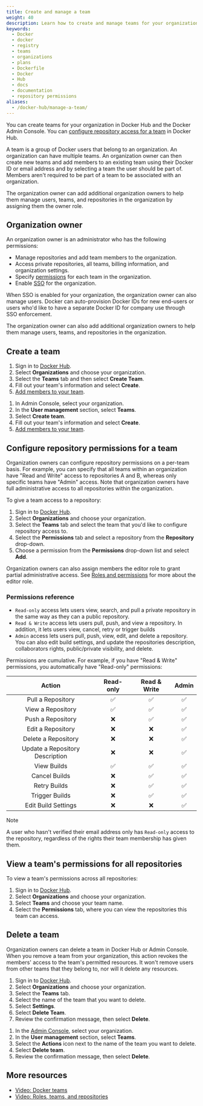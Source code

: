 ```yaml
---
title: Create and manage a team
weight: 40
description: Learn how to create and manage teams for your organization
keywords:
  - Docker
  - docker
  - registry
  - teams
  - organizations
  - plans
  - Dockerfile
  - Docker
  - Hub
  - docs
  - documentation
  - repository permissions
aliases:
  - /docker-hub/manage-a-team/
---
```


You can create teams for your organization in Docker Hub and the Docker Admin Console. You can [configure repository access for a team](#configure-repository-permissions-for-a-team) in Docker Hub.

A team is a group of Docker users that belong to an organization. An organization can have multiple teams. An organization owner can then create new teams and add members to an existing team using their Docker ID or email address and by selecting a team the user should be part of. Members aren't required to be part of a team to be associated with an organization.

The organization owner can add additional organization owners to help them manage users, teams, and repositories in the organization by assigning them the owner role.

## Organization owner

An organization owner is an administrator who has the following permissions:

- Manage repositories and add team members to the organization.
- Access private repositories, all teams, billing information, and organization settings.
- Specify [permissions](#permissions-reference) for each team in the organization.
- Enable [SSO](../../security/for-admins/single-sign-on/_index.md) for the organization.

When SSO is enabled for your organization, the organization owner can
also manage users. Docker can auto-provision Docker IDs for new end-users or
users who'd like to have a separate Docker ID for company use through SSO
enforcement.

The organization owner can also add additional organization owners to help them manage users, teams, and repositories in the organization.

## Create a team

<Tabs>
<TabItem value="docker-hub" label="Docker Hub">

1. Sign in to [Docker Hub](https://hub.docker.com).
2. Select **Organizations** and choose your organization.
3. Select the **Teams** tab and then select **Create Team**.
4. Fill out your team's information and select **Create**.
5. [Add members to your team](members.md#add-a-member-to-a-team).

</TabItem>
<TabItem value="admin-console" label="Admin Console">

<Include file="admin-early-access.md" />

1. In Admin Console, select your organization.
2. In the **User management** section, select **Teams**.
3. Select **Create team**.
4. Fill out your team's information and select **Create**.
5. [Add members to your team](members.md#add-a-member-to-a-team).

</TabItem>
</Tabs>

## Configure repository permissions for a team

Organization owners can configure repository permissions on a per-team basis.
For example, you can specify that all teams within an organization have "Read and
Write" access to repositories A and B, whereas only specific teams have "Admin"
access. Note that organization owners have full administrative access to all repositories within the organization.

To give a team access to a repository:

1. Sign in to [Docker Hub](https://hub.docker.com).
2. Select **Organizations** and choose your organization.
3. Select the **Teams** tab and select the team that you'd like to configure repository access to.
4. Select the **Permissions** tab and select a repository from the
   **Repository** drop-down.
5. Choose a permission from the **Permissions** drop-down list and select
   **Add**.

Organization owners can also assign members the editor role to grant partial administrative access. See [Roles and permissions](../../security/for-admins/roles-and-permissions.md) for more about the editor role.

### Permissions reference

- `Read-only` access lets users view, search, and pull a private repository in the same way as they can a public repository.
- `Read & Write` access lets users pull, push, and view a repository. In addition, it lets users view, cancel, retry or trigger builds
- `Admin` access lets users pull, push, view, edit, and delete a
  repository. You can also edit build settings, and update the repositories description, collaborators rights, public/private visibility, and delete.

Permissions are cumulative. For example, if you have "Read & Write" permissions,
you automatically have "Read-only" permissions:

|             Action              | Read-only | Read & Write | Admin |
| :-----------------------------: | :-------: | :----------: | :---: |
|        Pull a Repository        |    ✅     |      ✅      |  ✅   |
|        View a Repository        |    ✅     |      ✅      |  ✅   |
|        Push a Repository        |    ❌     |      ✅      |  ✅   |
|        Edit a Repository        |    ❌     |      ❌      |  ✅   |
|       Delete a Repository       |    ❌     |      ❌      |  ✅   |
| Update a Repository Description |    ❌     |      ❌      |  ✅   |
|           View Builds           |    ✅     |      ✅      |  ✅   |
|          Cancel Builds          |    ❌     |      ✅      |  ✅   |
|          Retry Builds           |    ❌     |      ✅      |  ✅   |
|         Trigger Builds          |    ❌     |      ✅      |  ✅   |
|       Edit Build Settings       |    ❌     |      ❌      |  ✅   |

> [!NOTE]
>
> A user who hasn't verified their email address only has
> `Read-only` access to the repository, regardless of the rights their team
> membership has given them.

## View a team's permissions for all repositories

To view a team's permissions across all repositories:

1. Sign in to [Docker Hub](https://hub.docker.com).
2. Select **Organizations** and choose your organization.
3. Select **Teams** and choose your team name.
4. Select the **Permissions** tab, where you can view the repositories this team can access.

## Delete a team

Organization owners can delete a team in Docker Hub or Admin Console. When you remove a team from your organization, this action revokes the members' access to the team's permitted resources. It won't remove users from other teams that they belong to, nor will it delete any resources.

<Tabs>
<TabItem value="docker-hub" label="Docker Hub">

1. Sign in to [Docker Hub](https://hub.docker.com).
2. Select **Organizations** and choose your organization.
3. Select the **Teams** tab.
4. Select the name of the team that you want to delete.
5. Select **Settings**.
6. Select **Delete Team**.
7. Review the confirmation message, then select **Delete**.

</TabItem>
<TabItem value="admin-console" label="Admin Console">

<Include file="admin-early-access.md" />

1. In the [Admin Console](https://app.docker.com/admin), select your organization.
2. In the **User management** section, select **Teams**.
3. Select the **Actions** icon next to the name of the team you want to delete.
4. Select **Delete team**.
5. Review the confirmation message, then select **Delete**.

</TabItem>
</Tabs>

## More resources

- [Video: Docker teams](https://youtu.be/WKlT1O-4Du8?feature=shared&t=348)
- [Video: Roles, teams, and repositories](https://youtu.be/WKlT1O-4Du8?feature=shared&t=435)
